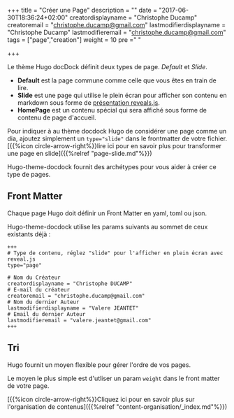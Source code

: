 +++
title = "Créer une Page"
description = ""
date = "2017-06-30T18:36:24+02:00"
creatordisplayname = "Christophe Ducamp"
creatoremail = "christophe.ducamp@gmail.com"
lastmodifierdisplayname = "Christophe Ducamp"
lastmodifieremail = "christophe.ducamp@gmail.com"
tags = ["page","creation"]
weight = 10
pre ="<i class='fa fa-edit'></i> "

+++


Le thème Hugo docDock définit deux types de page. _Default_ et _Slide_.

* **Default** est la page commune comme celle que vous êtes en train de lire.
* **Slide** est une page qui utilise le plein écran pour afficher son contenu en markdown sous forme de [présentation reveals.js](http://lab.hakim.se/reveal-js/).
* **HomePage** est un contenu spécial qui sera affiché sous forme de contenu de page d'accueil.

Pour indiquer à au thème docdock Hugo de considérer une page comme un dia, ajoutez simplement un `type="slide"` dans le  frontmatter de votre fichier. [{{%icon circle-arrow-right%}}lire ici pour en savoir plus pour transformer une page en slide]({{%relref "page-slide.md"%}})


Hugo-theme-docdock fournit des archétypes pour vous aider à créer ce type de pages.


## Front Matter
Chaque page Hugo doit définir un Front Matter en yaml, toml ou json.

Hugo-theme-docdock utilise les params suivants au sommet de ceux existants déjà : 

	+++
	# Type de contenu, réglez "slide" pour l'afficher en plein écran avec reveal.js
	type="page"

	# Nom du Créateur
	creatordisplayname = "Christophe DUCAMP"
	# E-mail du créateur
	creatoremail = "christophe.ducamp@gmail.com"
	# Nom du dernier Auteur
	lastmodifierdisplayname = "Valere JEANTET"
	# Email du dernier Auteur
	lastmodifieremail = "valere.jeantet@gmail.com"
	+++


## Tri

Hugo fournit un moyen flexible pour gérer l'ordre de vos pages.

Le moyen le plus simple est d'utliser un param `weight` dans le front matter de votre page. 

[{{%icon circle-arrow-right%}}Cliquez ici pour en savoir plus sur l'organisation de contenus]({{%relref "content-organisation/_index.md"%}})
